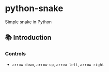 # python-snake

Simple snake in Python

## 📚 Introduction

### Controls

* `arrow down`, `arrow up`, `arrow left`, `arrow right`
